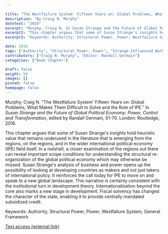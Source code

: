 ```yaml
---

title: "The Westfailure System' Fifteen Years on: Global Problems, What Makes Them Difficult to Solve and the Role of IPE"
description: "By Craig N. Murphy"
datetext: "2016"
excerpt: "Murphy, Craig N. In Susan Strange and the Future of Global Political Economy: Power, Control and Transformation, edited by Randall Germain, 51-70. London: Routledge, 2016."
excerpt2: "This chapter argues that some of Susan Strange's insights hold heuristic value that remains underused in the literature that is emerging from the regions, on the regions, and in the wider international political economy (IPE) field itself. In a nutshell, a closer examination of the regions out there can reveal important scope conditions for understanding the structural re-organization of the global political economy which may otherwise be missed. Susan Strange's analysis of business and power opens up the possibility of looking at developing countries as makers and not just takers of international policy. It reinforces the call today for IPE to move on and speak to a new global landscape. This narrative is certainly consistent with the institutional turn in development theory. Internationalization beyond the core also marks a new stage in development. Fiscal solvency has changed the character of the state, enabling it to provide centrally mandated subsidized credit."
excerpt3: "Keywords: Authority; Structural Power, Power; Westfailure System; General Framework"

date: 2016
tags: ["Authority", "Structural Power, Power", "Strange-Influenced Works", "2010's"]
contributors: ["Craig N. Murphy", "Editor: Randall Germain"]
categories: ["Book Chapter"]

draft: false
weight: 50
images: []
pinned: false
homepage: false
---
```


Murphy, Craig N. "The Westfailure System' Fifteen Years on: Global Problems, What Makes Them Difficult to Solve and the Role of IPE." In *Susan Strange and the Future of Global Political Economy: Power, Control and Transformation*, edited by Randall Germain, 51-70. London: Routledge, 2016.

This chapter argues that some of Susan Strange's insights hold heuristic value that remains underused in the literature that is emerging from the regions, on the regions, and in the wider international political economy (IPE) field itself. In a nutshell, a closer examination of the regions out there can reveal important scope conditions for understanding the structural re-organization of the global political economy which may otherwise be missed. Susan Strange's analysis of business and power opens up the possibility of looking at developing countries as makers and not just takers of international policy. It reinforces the call today for IPE to move on and speak to a new global landscape. This narrative is certainly consistent with the institutional turn in development theory. Internationalization beyond the core also marks a new stage in development. Fiscal solvency has changed the character of the state, enabling it to provide centrally mandated subsidized credit.

Keywords: Authority; Structural Power, Power; Westfailure System; General Framework

[Text access (external link)](https://www.worldcat.org/title/948603852)

